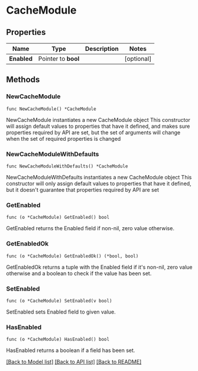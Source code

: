 # CacheModule

## Properties

Name | Type | Description | Notes
------------ | ------------- | ------------- | -------------
**Enabled** | Pointer to **bool** |  | [optional] 

## Methods

### NewCacheModule

`func NewCacheModule() *CacheModule`

NewCacheModule instantiates a new CacheModule object
This constructor will assign default values to properties that have it defined,
and makes sure properties required by API are set, but the set of arguments
will change when the set of required properties is changed

### NewCacheModuleWithDefaults

`func NewCacheModuleWithDefaults() *CacheModule`

NewCacheModuleWithDefaults instantiates a new CacheModule object
This constructor will only assign default values to properties that have it defined,
but it doesn't guarantee that properties required by API are set

### GetEnabled

`func (o *CacheModule) GetEnabled() bool`

GetEnabled returns the Enabled field if non-nil, zero value otherwise.

### GetEnabledOk

`func (o *CacheModule) GetEnabledOk() (*bool, bool)`

GetEnabledOk returns a tuple with the Enabled field if it's non-nil, zero value otherwise
and a boolean to check if the value has been set.

### SetEnabled

`func (o *CacheModule) SetEnabled(v bool)`

SetEnabled sets Enabled field to given value.

### HasEnabled

`func (o *CacheModule) HasEnabled() bool`

HasEnabled returns a boolean if a field has been set.


[[Back to Model list]](../README.md#documentation-for-models) [[Back to API list]](../README.md#documentation-for-api-endpoints) [[Back to README]](../README.md)


